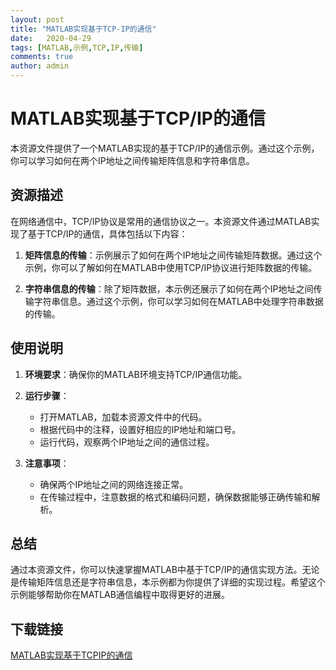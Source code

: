 ```yaml
---
layout: post
title: "MATLAB实现基于TCP-IP的通信"
date:   2020-04-29
tags: [MATLAB,示例,TCP,IP,传输]
comments: true
author: admin
---
```

# MATLAB实现基于TCP/IP的通信

本资源文件提供了一个MATLAB实现的基于TCP/IP的通信示例。通过这个示例，你可以学习如何在两个IP地址之间传输矩阵信息和字符串信息。

## 资源描述

在网络通信中，TCP/IP协议是常用的通信协议之一。本资源文件通过MATLAB实现了基于TCP/IP的通信，具体包括以下内容：

1. **矩阵信息的传输**：示例展示了如何在两个IP地址之间传输矩阵数据。通过这个示例，你可以了解如何在MATLAB中使用TCP/IP协议进行矩阵数据的传输。

2. **字符串信息的传输**：除了矩阵数据，本示例还展示了如何在两个IP地址之间传输字符串信息。通过这个示例，你可以学习如何在MATLAB中处理字符串数据的传输。

## 使用说明

1. **环境要求**：确保你的MATLAB环境支持TCP/IP通信功能。

2. **运行步骤**：
   - 打开MATLAB，加载本资源文件中的代码。
   - 根据代码中的注释，设置好相应的IP地址和端口号。
   - 运行代码，观察两个IP地址之间的通信过程。

3. **注意事项**：
   - 确保两个IP地址之间的网络连接正常。
   - 在传输过程中，注意数据的格式和编码问题，确保数据能够正确传输和解析。

## 总结

通过本资源文件，你可以快速掌握MATLAB中基于TCP/IP的通信实现方法。无论是传输矩阵信息还是字符串信息，本示例都为你提供了详细的实现过程。希望这个示例能够帮助你在MATLAB通信编程中取得更好的进展。

## 下载链接

[MATLAB实现基于TCPIP的通信](https://pan.quark.cn/s/cc8cca8bb908)